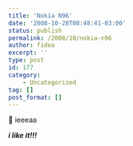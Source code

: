 ```yaml
---
title: 'Nokia N96'
date: '2008-10-28T08:48:41-03:00'
status: publish
permalink: /2008/10/nokia-n96
author: fideo
excerpt: ''
type: post
id: 177
category:
    - Uncategorized
tag: []
post_format: []
---
```

🙂 ieeeaa

***i like it!!!***